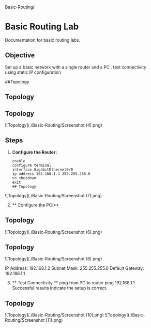 Basic-Routing/
# Basic Routing Lab
Documentation for basic routing labs.

## Objective
Set up a basic network with a single router and a PC , test connectivity using static IP configuration

##Topology
## Topology
## Topology
![Topology](./Basic-Routing/Screenshot (4).png)



## Steps

1. **Configure the Router:**
   ```plaintext
   enable
   configure terminal
   interface GigabitEthernet0/0
   ip address 192.168.1.1 255.255.255.0
   no shutdown
   exit
   ## Topology
![Topology](./Basic-Routing/Screenshot (7).png)


 2. ** Configure the PC:**
## Topology
![Topology](./Basic-Routing/Screenshot (6).png)

## Topology
![Topology](./Basic-Routing/Screenshot (8).png)

IP Address: 192.168.1.2
Subnet Mask: 255.255.255.0
Default Gateway: 192.168.1.1

3. ** Test Connectivity **
   ping from PC to router
   ping 192.168.1.1
Successful results indicate the setup is correct.

## Topology
![Topology](./Basic-Routing/Screenshot (10).png)
![Topology](./Basic-Routing/Screenshot (11).png)


